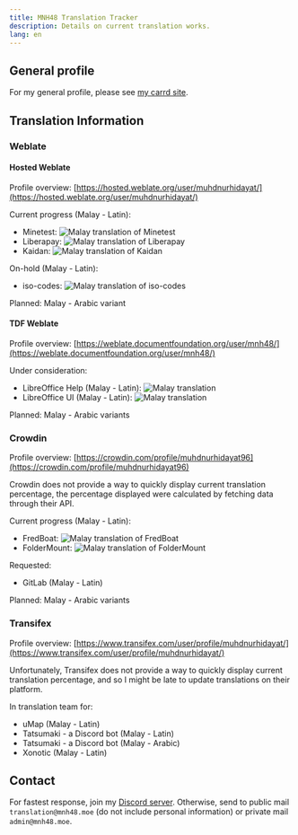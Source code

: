 ```yaml
---
title: MNH48 Translation Tracker
description: Details on current translation works.
lang: en
---
```


## General profile
For my general profile, please see [my carrd site](https://mnh48.carrd.co).

## Translation Information

### Weblate

#### Hosted Weblate
Profile overview: [https://hosted.weblate.org/user/muhdnurhidayat/](https://hosted.weblate.org/user/muhdnurhidayat/)

Current progress (Malay - Latin):
- Minetest: ![Malay translation of Minetest](https://hosted.weblate.org/widgets/minetest/ms/svg-badge.svg)
- Liberapay: ![Malay translation of Liberapay](https://hosted.weblate.org/widgets/liberapay/ms/svg-badge.svg)
- Kaidan: ![Malay translation of Kaidan](https://hosted.weblate.org/widgets/kaidan/ms/svg-badge.svg)

On-hold (Malay - Latin):
- iso-codes: ![Malay translation of iso-codes](https://hosted.weblate.org/widgets/iso-codes/ms/svg-badge.svg)

Planned: Malay - Arabic variant

#### TDF Weblate
Profile overview: [https://weblate.documentfoundation.org/user/mnh48/](https://weblate.documentfoundation.org/user/mnh48/)

Under consideration:
- LibreOffice Help (Malay - Latin): ![Malay translation](https://weblate.documentfoundation.org/widgets/libo_help-master/ms/svg-badge.svg)
- LibreOffice UI (Malay - Latin): ![Malay translation](https://weblate.documentfoundation.org/widgets/libo_help-master/ms/svg-badge.svg)

Planned: Malay - Arabic variants

### Crowdin
Profile overview: [https://crowdin.com/profile/muhdnurhidayat96](https://crowdin.com/profile/muhdnurhidayat96)

Crowdin does not provide a way to quickly display current translation percentage, the percentage displayed were calculated by fetching data through their API.

Current progress (Malay - Latin):
- FredBoat: ![Malay translation of FredBoat](https://img.shields.io/endpoint?url=https%3A%2F%2Fwww.mnh48.moe%2Fimg%2Fstatus.php%3Fname%3DFredBoat-rumi)
- FolderMount: ![Malay translation of FolderMount](https://img.shields.io/endpoint?url=https%3A%2F%2Fwww.mnh48.moe%2Fimg%2Fstatus.php%3Fname%3DFolderMount-rumi)

Requested:
- GitLab (Malay - Latin)

Planned: Malay - Arabic variants

### Transifex
Profile overview: [https://www.transifex.com/user/profile/muhdnurhidayat/](https://www.transifex.com/user/profile/muhdnurhidayat/)

Unfortunately, Transifex does not provide a way to quickly display current translation percentage, and so I might be late to update translations on their platform.

In translation team for:
- uMap (Malay - Latin)
- Tatsumaki - a Discord bot (Malay - Latin)
- Tatsumaki - a Discord bot (Malay - Arabic)
- Xonotic (Malay - Latin)

## Contact
For fastest response, join my [Discord server](https://discord.gg/xsZQyGf).
Otherwise, send to public mail `translation@mnh48.moe` (do not include personal information) or private mail `admin@mnh48.moe`.
